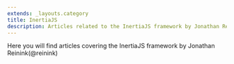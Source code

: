 ```yaml
---
extends: _layouts.category
title: InertiaJS
description: Articles related to the InertiaJS framework by Jonathan Reinink
---
```


Here you will find articles covering the InertiaJS framework by Jonathan Reinink(@reinink) 